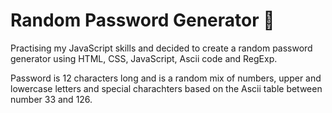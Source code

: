 # Random Password Generator 🔑
Practising my JavaScript skills and decided to create a random password generator using HTML, CSS, JavaScript, Ascii code and RegExp. 

Password is 12 characters long and is a random mix of numbers, upper and lowercase letters and special charachters based on the Ascii table between number 33 and 126.


